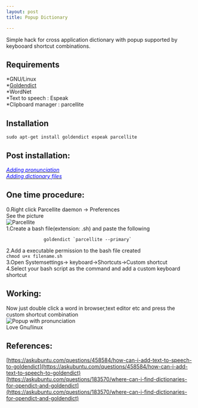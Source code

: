 ```yaml
---
layout: post
title: Popup Dictionary

---
```


Simple hack for  cross application dictionary with popup supported by keybooard shortcut combinations.  

Requirements  
------------------

*GNU/Linux  
*[Goldendict](http://bit.ly/1HDEkNk)  
*WordNet  
*Text to speech : Espeak  
*Clipboard manager : parcellite  

Installation  
------------------

`sudo apt-get install goldendict espeak parcellite`

Post installation:  
------------------

<a href="http://pastebin.com/B9ueCPAg"><font color="blue"><i>Adding pronunciation  </i> </font> </a>  
<a href="http://pastebin.com/K1v7ndBe"><font color="blue"><i>Adding dictionary files   </i> </font> </a>  

One time procedure:
------------------

0.Right click Parcellite daemon -> Preferences  
  See the picture  
![Parcellite](http://s3.postimg.org/o1api0rw3/parcellite.png)  
1.Create a bash file(extension: .sh) and paste the following  
``` 
              goldendict `parcellite --primary`  
```  
2.Add a executable permission to the bash file created  
              `chmod u+x filename.sh`  
3.Open Systemsettings-> keyboard->Shortcuts->Custom shortcut  
4.Select your bash script as the command and add a custom keyboard shortcut


Working:
------------------

Now just double click a word in browser,text editor etc and press the custom shortcut combination  
![Popup with pronunciation](http://s2.postimg.org/kgiodi7xl/del.png)  
Love Gnu/linux

References:
------------------

[https://askubuntu.com/questions/458584/how-can-i-add-text-to-speech-to-goldendict](https://askubuntu.com/questions/458584/how-can-i-add-text-to-speech-to-goldendict)  
[https://askubuntu.com/questions/183570/where-can-i-find-dictionaries-for-opendict-and-goldendict](https://askubuntu.com/questions/183570/where-can-i-find-dictionaries-for-opendict-and-goldendict)  



